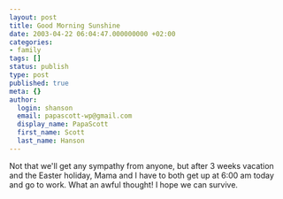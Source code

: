 ```yaml
---
layout: post
title: Good Morning Sunshine
date: 2003-04-22 06:04:47.000000000 +02:00
categories:
- family
tags: []
status: publish
type: post
published: true
meta: {}
author:
  login: shanson
  email: papascott-wp@gmail.com
  display_name: PapaScott
  first_name: Scott
  last_name: Hanson
---
```

<p>Not that we'll get any sympathy from anyone, but after 3 weeks vacation and the Easter holiday, Mama and I have to both get up at 6:00 am today and go to work. What an awful thought! I hope we can survive.</p>

